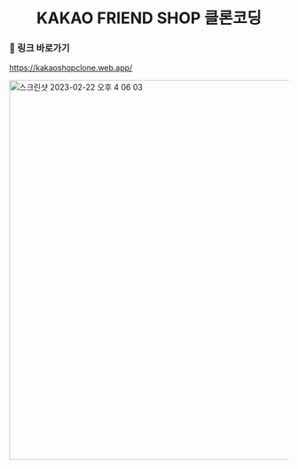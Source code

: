 <h1 align="center">KAKAO FRIEND SHOP 클론코딩</h1/>

### 🔗 링크 바로가기
https://kakaoshopclone.web.app/

<img width="685" alt="스크린샷 2023-02-22 오후 4 06 03" src="https://user-images.githubusercontent.com/72637095/220547831-9fa513b9-73bb-415a-85ba-46a481d91c40.png">
